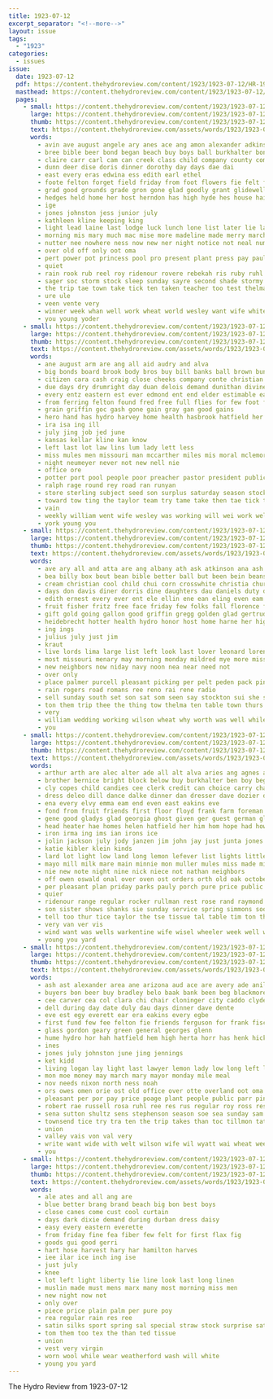 ```yaml
---
title: 1923-07-12
excerpt_separator: "<!--more-->"
layout: issue
tags:
  - "1923"
categories:
  - issues
issue:
  date: 1923-07-12
  pdf: https://content.thehydroreview.com/content/1923/1923-07-12/HR-1923-07-12.pdf
  masthead: https://content.thehydroreview.com/content/1923/1923-07-12/masthead/HR-1923-07-12.jpg
  pages:
    - small: https://content.thehydroreview.com/content/1923/1923-07-12/small/HR-1923-07-12-01.jpg
      large: https://content.thehydroreview.com/content/1923/1923-07-12/large/HR-1923-07-12-01.jpg
      thumb: https://content.thehydroreview.com/content/1923/1923-07-12/thumbnails/HR-1923-07-12-01.jpg
      text: https://content.thehydroreview.com/assets/words/1923/1923-07-12/HR-1923-07-12-01.txt
      words:
        - avin ave august angele ary anes ace ang amon alexander adkins and ani able all arma are
        - bree bible beer bond began beach buy boys ball burkhalter bonds book brought boy baucher burgess books base bring but bey busi been break brief better banks bus big blaine boat business
        - claire carr carl cam can creek class child company county comp character clinton carter croak chau cost cole council cushing city church camp cast college chief cation come
        - dunn deer dise doris dinner dorothy day days dae dai
        - east every eras edwina ess edith earl ethel
        - foote felton forget field friday from foot flowers fie felt fall fleet famous filer fine for forest fire farm fields forty
        - grad good grounds grade gron gone glad goodly grant glidewell gladys given ger grain geraldine guest greeson getting
        - hedges held home her host herndon has high hyde hes house hair hand hey hour hydro honor
        - ige
        - jones johnston jess junior july
        - kathleen kline keeping king
        - light lead laine last lodge luck lunch lone list later lie land lights lee long lay lynn little lawn lola leake lillia lia len
        - morning mis mary much mac mise more madeline made merry march middle monday milson miss mains man mattie matter menary members most
        - nutter nee nowhere ness now new ner night notice not neal numbers need
        - over old off only oot oma
        - pert power pot princess pool pro present plant press pay pauline per phill pas
        - quiet
        - rain rook rub reel roy ridenour rovere rebekah ris ruby ruhl ralph regular ran real
        - sager soc storm stock sleep sunday sayre second shade stormy signer show season soon sit swimmer single session stands sale sible sed son send sie shad scott secret spring sae seas selling school side sue stately see star stockton shower say
        - the trip tae town take tick ten taken teacher too test thelma them tie team thi
        - ure ule
        - veen vente very
        - winner week whan well work wheat world wesley want wife white with wallace was working water withers waller woods will way wells wal walter
        - you young yoder
    - small: https://content.thehydroreview.com/content/1923/1923-07-12/small/HR-1923-07-12-02.jpg
      large: https://content.thehydroreview.com/content/1923/1923-07-12/large/HR-1923-07-12-02.jpg
      thumb: https://content.thehydroreview.com/content/1923/1923-07-12/thumbnails/HR-1923-07-12-02.jpg
      text: https://content.thehydroreview.com/assets/words/1923/1923-07-12/HR-1923-07-12-02.txt
      words:
        - ane august arm are ang all aid audry and alva
        - big bonds board brook body bros buy bill banks ball brown bunch bank brick block best but brief bradley bar business been
        - citizen cara cash craig close cheeks company conte christian caddo came childs cater county city colorado chant christ collins car check coward chas cor colony
        - due days dry drumright day duan delois demand dunithan divine dee deal
        - every entz eastern est ever edmond ent end elder estimable ear
        - from ferring felton found fred free full flies for few foot friends forget fund friend
        - grain griffin goc gash gone gain gray gan good gains
        - hero hand has hydro harvey home health hasbrook hatfield her homes handle house hite henry had him hone
        - ira isa ing ill
        - july jing job jed june
        - kansas kellar kline kan know
        - left last lot law lins lum lady lett less
        - miss mules men missouri man mccarther miles mis moral mclemore members male morning
        - night neumeyer never not new nell nie
        - office ore
        - potter port pool people poor preacher pastor president public place part
        - ralph rage round rey road ran runyan
        - store sterling subject seed son surplus saturday season stocks smith sunday stock sides story said state seen see sed sora sell she slee short shaw school sever
        - toward tow ting the taylor team try tame take then tae tick toa treat town too tale telling tran
        - vain
        - weekly william went wife wesley was working will wei work well washita while williams wagon wheeler weeks with week white weatherford
        - york young you
    - small: https://content.thehydroreview.com/content/1923/1923-07-12/small/HR-1923-07-12-03.jpg
      large: https://content.thehydroreview.com/content/1923/1923-07-12/large/HR-1923-07-12-03.jpg
      thumb: https://content.thehydroreview.com/content/1923/1923-07-12/thumbnails/HR-1923-07-12-03.jpg
      text: https://content.thehydroreview.com/assets/words/1923/1923-07-12/HR-1923-07-12-03.txt
      words:
        - ave ary all and atta are ang albany ath ask atkinson ana ash
        - bea billy box bout bean bible better ball but been bein beans best banks butter bis buy
        - cream christian cool child chui corn crosswhite christia church cooper city came cheap christ churches
        - days don davis diner dorris dine daughters dau daniels duty day dooley dinner
        - edith ernest every ever ent ele ellin ene ean eling even eam
        - fruit fisher fritz free face friday few folks fall florence from first for
        - gift gold going gallon good griffin gregg golden glad gertrude gallups goodwin game
        - heidebrecht hotter health hydro honor host home harne her high hed homans heed happy held half has hot hing
        - ing ings
        - julius july just jim
        - kraut
        - live lords lima large list left look last lover leonard lorene little long lawn
        - most missouri menary may morning monday mildred mye more miss mon mar much men mis mill mexican many mckee merle
        - new neighbors now niday navy noon nea near need not
        - over only
        - place palmer purcell pleasant picking per pelt peden pack pink plant process pork powder pea pound pay present puff pent
        - rain rogers road romans ree reno rai rene radio
        - sell sunday south set son sat som seen say stockton sui she school show sisson suga stove service sue seymour saturday seed sad special study spencer
        - ton them trip thee the thing tow thelma ten table town thurs thoms too tecle than tee tom
        - very
        - william wedding working wilson wheat why worth was well while weather wife week want warn waters wood white weatherford wish will west wos with
        - you
    - small: https://content.thehydroreview.com/content/1923/1923-07-12/small/HR-1923-07-12-04.jpg
      large: https://content.thehydroreview.com/content/1923/1923-07-12/large/HR-1923-07-12-04.jpg
      thumb: https://content.thehydroreview.com/content/1923/1923-07-12/thumbnails/HR-1923-07-12-04.jpg
      text: https://content.thehydroreview.com/assets/words/1923/1923-07-12/HR-1923-07-12-04.txt
      words:
        - arthur arth are alec alter ade all alt alva aries ang agnes and
        - brother bernice bright block below buy burkhalter ben boy beg bruce bay blatz black bowser bull bai blum but been both bill bring belle bottles better baile butler ber
        - cly copes child candies cee clerk credit can choice carry chair comfort city cloninger corn cattle came cast cold carl cash cream creek cook clarence cost couch covington cal colo
        - dress deleo dill dance dalke dinner dan dresser dave dozier dunithan drinks dry dene date doctor day
        - ena every elvy emma eam end even east eakins eve
        - fond from fruit friends first floor floyd frank farm foreman fillmore freeze fried for fresh
        - gene good gladys glad georgia ghost given ger guest german glean gallon goods
        - head heater hae homes helen hatfield her him hom hope had how home hamilton hon herb has horse herbert hight hole held hydro hot
        - iron irma ing ims ian irons ice
        - jolin jackson july jody janzen jim john jay just junta jones junior
        - katie kibler klein kinds
        - lard lot light low land long lemon lefever list lights little lee like last lake lay lou
        - mayo mill milk mare main minnie mon muller mules miss made mile many meal morain mis mound mate monday morning mule mary most much more
        - nie new note night nine nick niece not nathan neighbors
        - off owen oswald onal over oven ost orders orth old oak october organ ones
        - per pleasant plan priday parks pauly porch pure price public payne paige paxton pound pop pitzer pauls place
        - quier
        - ridenour range regular rocker rullman rest rose rand raymond round ray rion rockers ruba room rosie real reason
        - son sister shows shanks sie sunday service spring simmons soon springs span standard sweeper store short say sia sell scouten sor stove silk sells sick smooth sherwood sheller sun six sale such she seavey soda saturday sua street side stella single
        - tell too thur tice taylor the tse tissue tal table tim ton thresher thu treat
        - very van ver vis
        - wind want was wells warkentine wife wisel wheeler week well weather white wyatt weiland weeks weatherford west way washer water with will weight werner winchester went
        - young you yard
    - small: https://content.thehydroreview.com/content/1923/1923-07-12/small/HR-1923-07-12-05.jpg
      large: https://content.thehydroreview.com/content/1923/1923-07-12/large/HR-1923-07-12-05.jpg
      thumb: https://content.thehydroreview.com/content/1923/1923-07-12/thumbnails/HR-1923-07-12-05.jpg
      text: https://content.thehydroreview.com/assets/words/1923/1923-07-12/HR-1923-07-12-05.txt
      words:
        - ash ast alexander area ane arizona aud ace are avery ade anil arthur all and age ani
        - buyers bon beer buy bradley belo baak bank been beg blackmore blank bouts bent board but bonds books
        - cee carver cea col clara chi chair cloninger city caddo clyde clifford court cashier conrad cade cedar confer cin canyon chronic clerk count county cash courts current
        - dell during day date duly dau days dinner dave dente
        - eve est egy everett ear era eakins every egbe
        - first fund few fee felton fie friends ferguson for frank fiscal farm from fin
        - glass gordon geary green general georges glenn
        - hume hydro hor hah hatfield hem high herta horr has henk hicks hinton hey herbert heigl hee hire held heir her home hache
        - ines
        - jones july johnston june jing jennings
        - ket kidd
        - living logan lay light last lawyer lemon lady low long left lad lasater leveque lary
        - mon moe money may march mary mayor monday mile meal
        - nov needs nixon north ness noah
        - ors owes omen orie ost old office over otte overland oot oma
        - pleasant per por pay price poage plant people public parr pine paar post pee poy pruett police present pope pato
        - robert rae russell rosa ruhl ree res rus regular roy ross rese regula records
        - sena sutton shultz sens stephenson season soe sea sunday sam salary sal street sales state sou stay sot sale son sylvester said sella surplus shown special shows seal sister service shaw strong scott sees suit
        - townsend tice try tra ten the trip takes than toc tillmon tat tax town
        - union
        - valley vais von val very
        - write want wide with welt wilson wife wil wyatt wai wheat weeks way week world wellington walton wee writer
        - you
    - small: https://content.thehydroreview.com/content/1923/1923-07-12/small/HR-1923-07-12-06.jpg
      large: https://content.thehydroreview.com/content/1923/1923-07-12/large/HR-1923-07-12-06.jpg
      thumb: https://content.thehydroreview.com/content/1923/1923-07-12/thumbnails/HR-1923-07-12-06.jpg
      text: https://content.thehydroreview.com/assets/words/1923/1923-07-12/HR-1923-07-12-06.txt
      words:
        - ale ates and all ang are
        - blue better brang brand beach big bon best boys
        - close canes come cust cool curtain
        - days dark dixie demand during durban dress daisy
        - easy every eastern everette
        - from friday fine fea fiber few felt for first flax fig
        - goods gui good gerri
        - hart hose harvest hary har hamilton harves
        - iee ilar ice inch ing ise
        - just july
        - knee
        - lot left light liberty lie line look last long linen
        - muslin made must mens marx many most morning miss men
        - new night now not
        - only over
        - piece price plain palm per pure poy
        - rea regular rain res ree
        - satin silks sport spring sal special straw stock surprise saturday stocks season suits suit sawyer serge sale shown
        - tom them too tex the than ted tissue
        - union
        - vest very virgin
        - worn wool while wear weatherford wash will white
        - young you yard
---
```


The Hydro Review from 1923-07-12

<!--more-->

